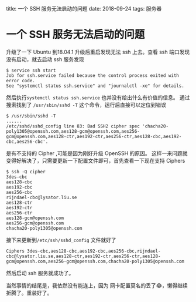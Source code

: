 title: 一个 SSH 服务无法启动的问题
date: 2018-09-24
tags: 服务器

# 一个 SSH 服务无法启动的问题

升级了一下 Ubuntu 到18.04.1 升级后重启发现无法 ssh 上去。查看 ssh 端口发现没有启动，就去启动 ssh 服务发现

```
$ service ssh start
Job for ssh.service failed because the control process exited with error code.
See "systemctl status ssh.service" and "journalctl -xe" for details.
```

然后执行`systemctl status ssh.service` 也并没有给出什么有价值的信息。
通过搜索找到了 `/usr/sbin/sshd -T` 这个命令，运行后直接可以定位到错误
```
$ /usr/sbin/sshd -T
......
/etc/sshd/sshd_config line 83: Bad SSH2 cipher spec 'chacha20-poly1305@openssh.com,aes128-gcm@openssh.com,aes256-gcm@openssh.com,aes128-ctr,aes192-ctr,aes256-ctr,aes128-cbc,aes192-cbc,aes256-cbc'.
```

是有不支持的 Cipher ,可能是因为刚好升级  OpenSSH 的原因。
这样一来问题就变得好解决了，只需要更新一下配置文件即可，首先查看一下现在支持 Ciphers

```
$ ssh -Q cipher
3des-cbc
aes128-cbc
aes192-cbc
aes256-cbc
rijndael-cbc@lysator.liu.se
aes128-ctr
aes192-ctr
aes256-ctr
aes128-gcm@openssh.com
aes256-gcm@openssh.com
chacha20-poly1305@openssh.com
```

接下来更新到`/etc/ssh/sshd_config` 文件就好了

```
Ciphers 3des-cbc,aes128-cbc,aes192-cbc,aes256-cbc,rijndael-cbc@lysator.liu.se,aes128-ctr,aes192-ctr,aes256-ctr,aes128-gcm@openssh.com,aes256-gcm@openssh.com,chacha20-poly1305@openssh.com
```
然后启动 ssh 服务就成功了。

当然事情的结尾是，我依然没有能连上，因为 网卡配置莫名的丢了😂，懒得继续折腾了。重装好了。

